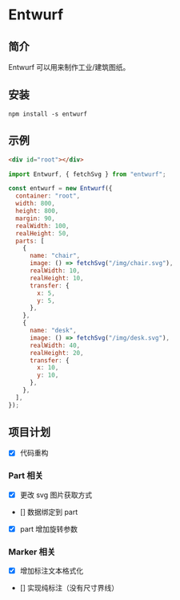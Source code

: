 # Entwurf

## 简介

Entwurf 可以用来制作工业/建筑图纸。

## 安装

```shell
npm install -s entwurf
```

## 示例

```HTML
<div id="root"></div>
```

```javascript
import Entwurf, { fetchSvg } from "entwurf";

const entwurf = new Entwurf({
  container: "root",
  width: 800,
  height: 800,
  margin: 90,
  realWidth: 100,
  realHeight: 50,
  parts: [
    {
      name: "chair",
      image: () => fetchSvg("/img/chair.svg"),
      realWidth: 10,
      realHeight: 10,
      transfer: {
        x: 5,
        y: 5,
      },
    },
    {
      name: "desk",
      image: () => fetchSvg("/img/desk.svg"),
      realWidth: 40,
      realHeight: 20,
      transfer: {
        x: 10,
        y: 10,
      },
    },
  ],
});
```

## 项目计划

- [x] 代码重构

### Part 相关

- [x] 更改 svg 图片获取方式
- [] 数据绑定到 part
- [x] part 增加旋转参数

### Marker 相关

- [x] 增加标注文本格式化
- [] 实现纯标注（没有尺寸界线）
